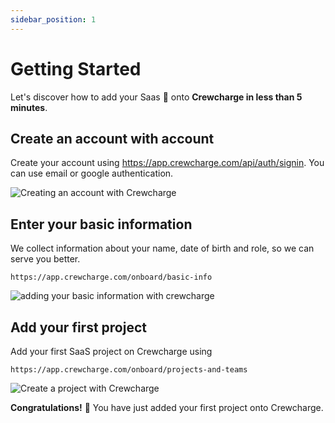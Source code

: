 ```yaml
---
sidebar_position: 1
---
```


# Getting Started

<head>
    <meta name="keywords" content="cooking, blog"/>
    <meta name="description" content="cooking, blog"/>
    <title>Getting Started</title>
</head>

Let's discover how to add your Saas 🦄 onto **Crewcharge in less than 5 minutes**.

## Create an account with account

Create your account using https://app.crewcharge.com/api/auth/signin. You can use email or google authentication.

![Creating an account with Crewcharge](https://imgur.com/ZOZg06Q.png)

## Enter your basic information

We collect information about your name, date of birth and role, so we can serve you better.

```shell
https://app.crewcharge.com/onboard/basic-info
```

![adding your basic information with crewcharge](https://i.imgur.com/30jpFnf.png)

## Add your first project

Add your first SaaS project on Crewcharge using

```shell
https://app.crewcharge.com/onboard/projects-and-teams
```

![Create a project with Crewcharge](https://i.imgur.com/cUKakqv.png)

**Congratulations!** 💃 You have just added your first project onto Crewcharge. 